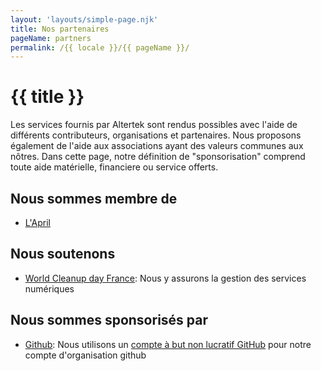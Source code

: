 ```yaml
---
layout: 'layouts/simple-page.njk'
title: Nos partenaires
pageName: partners
permalink: /{{ locale }}/{{ pageName }}/
---
```


# {{ title }}

Les services fournis par Altertek sont rendus possibles avec l'aide de différents contributeurs, organisations et partenaires.
Nous proposons également de l'aide aux associations ayant des valeurs communes aux nôtres.
Dans cette page, notre définition de "sponsorisation" comprend toute aide matérielle, financiere ou service offerts.

## Nous sommes membre de

- [L'April](https://www.april.org/)

## Nous soutenons

- [World Cleanup day France](https://www.worldcleanupday.fr): Nous y assurons la gestion des services numériques

## Nous sommes sponsorisés par

- [Github](https://github.com): Nous utilisons un [compte à but non lucratif GitHub](https://github.com/nonprofit) pour notre compte d'organisation github
